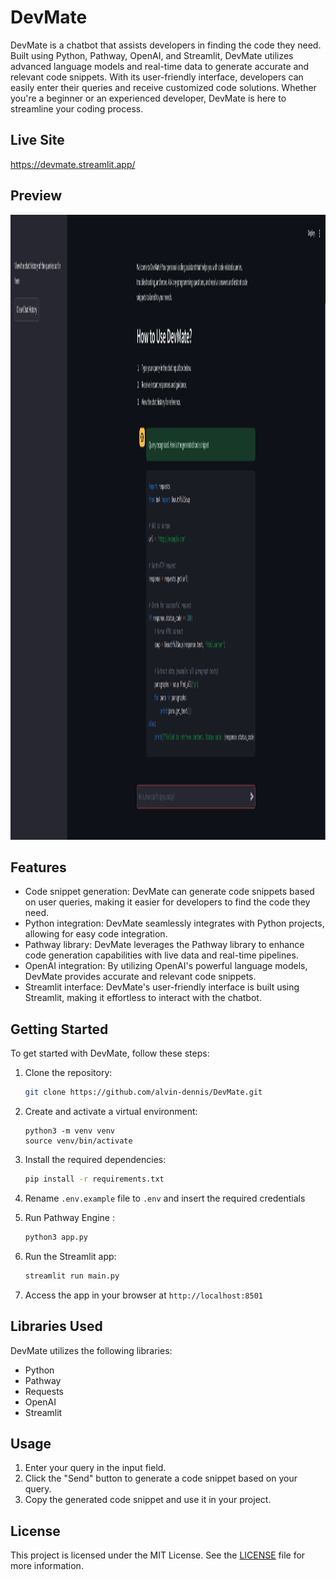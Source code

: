 # DevMate

DevMate is a chatbot that assists developers in finding the code they need. Built using Python, Pathway, OpenAI, and Streamlit, DevMate utilizes advanced language models and real-time data to generate accurate and relevant code snippets. With its user-friendly interface, developers can easily enter their queries and receive customized code solutions. Whether you're a beginner or an experienced developer, DevMate is here to streamline your coding process.

## Live Site

https://devmate.streamlit.app/

## Preview
<img src="https://github.com/alvin-dennis/DevMate/blob/main/assets/devmatedemo.png" alt="Demo Image" width="1000" height="1000"/>

## Features

- Code snippet generation: DevMate can generate code snippets based on user queries, making it easier for developers to find the code they need.
- Python integration: DevMate seamlessly integrates with Python projects, allowing for easy code integration.
- Pathway library: DevMate leverages the Pathway library to enhance code generation capabilities with live data and real-time pipelines.
- OpenAI integration: By utilizing OpenAI's powerful language models, DevMate provides accurate and relevant code snippets.
- Streamlit interface: DevMate's user-friendly interface is built using Streamlit, making it effortless to interact with the chatbot.

## Getting Started

To get started with DevMate, follow these steps:

1. Clone the repository:

    ```bash
    git clone https://github.com/alvin-dennis/DevMate.git
    ```

2. Create and activate a virtual environment:

    ```shell
    python3 -m venv venv
    source venv/bin/activate
    ```

3. Install the required dependencies:

    ```bash
    pip install -r requirements.txt
    ```

4. Rename `.env.example` file to `.env` and insert the required credentials

5. Run Pathway Engine :
    ```bash
    python3 app.py
    ```

6. Run the Streamlit app:

    ```bash
    streamlit run main.py
    ```

7. Access the app in your browser at `http://localhost:8501`

## Libraries Used

DevMate utilizes the following libraries:

- Python
- Pathway
- Requests
- OpenAI
- Streamlit



## Usage

1. Enter your query in the input field.
2. Click the "Send" button to generate a code snippet based on your query.
3. Copy the generated code snippet and use it in your project.


## License

This project is licensed under the MIT License. See the [LICENSE](https://github.com/alvin-dennis/DevMate/blob/main/LICENSE) file for more information.
